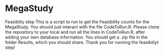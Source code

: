 # MegaStudy

Feasiblity step
This is a script to run to get the Feasibility counts for the MegaStudy.
You should just interact with the file CodeToRun.R.
Please clone the repository to your local and run all the lines in CodeToRun.R, after adding your own database information.
You should get a .zip file in the folder Results, which you should share.
Thank you for running the feasibiliyt step!
